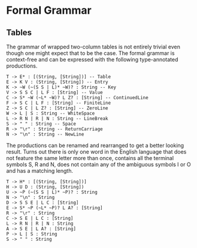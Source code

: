 # Formal Grammar

## Tables

The grammar of wrapped two-column tables is not entirely trivial even though
one might expect that to be the case.
The formal grammar is context-free and
can be expressed with the following type-annotated productions.

    T -> E* : [(String, [String])] -- Table
    E -> K V : (String, [String]) -- Entry
    K -> ~W (~(S S | L)* ~W)? : String -- Key
    V -> S S C | L F : [String] -- Value
    C -> S* ~W (~L* ~W)? L Z? : [String] -- ContinuedLine
    F -> S C | L F : [String] -- FiniteLine
    Z -> S C | L Z? : [String] -- ZeroLine
    W -> L | S : String -- WhiteSpace
    L -> R N | R | N : String -- LineBreak
    S -> " " : String -- Space
    R -> "\r" : String -- ReturnCarriage
    N -> "\n" : String -- NewLine

The productions can be renamed and rearranged to get a better looking result.
Turns out there is only one word in the English language that
does not feature the same letter more than once,
contains all the terminal symbols S, R and N,
does not contain any of the ambiguous symbols I or O and
has a matching length.

    T -> H* : [(String, [String])]
    H -> U D : (String, [String])
    U -> ~P (~(S S | L)* ~P)? : String
    N -> "\n" : String
    D -> S S E | L C : [String]
    E -> S* ~P (~L* ~P)? L A? : [String]
    R -> "\r" : String
    C -> S E | L C : [String]
    L -> R N | R | N : String
    A -> S E | L A? : [String]
    P -> L | S : String
    S -> " " : String
